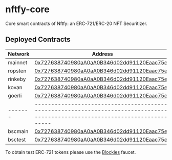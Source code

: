 # nftfy-core

Core smart contracts of Nftfy: an ERC-721/ERC-20 NFT Securitizer.

## Deployed Contracts

| Network | Address                                                                                                                       |
| ------- | ----------------------------------------------------------------------------------------------------------------------------- |
| mainnet | [0x727638740980aA0aA0B346d02dd91120Eaac75ed](https://etherscan.io/address/0x727638740980aA0aA0B346d02dd91120Eaac75ed)         |
| ropsten | [0x727638740980aA0aA0B346d02dd91120Eaac75ed](https://ropsten.etherscan.io/address/0x727638740980aA0aA0B346d02dd91120Eaac75ed) |
| rinkeby | [0x727638740980aA0aA0B346d02dd91120Eaac75ed](https://rinkeby.etherscan.io/address/0x727638740980aA0aA0B346d02dd91120Eaac75ed) |
| kovan   | [0x727638740980aA0aA0B346d02dd91120Eaac75ed](https://kovan.etherscan.io/address/0x727638740980aA0aA0B346d02dd91120Eaac75ed)   |
| goerli  | [0x727638740980aA0aA0B346d02dd91120Eaac75ed](https://goerli.etherscan.io/address/0x727638740980aA0aA0B346d02dd91120Eaac75ed)  |
| ------- | ----------------------------------------------------------------------------------------------------------------------------- |
| bscmain | [0x727638740980aA0aA0B346d02dd91120Eaac75ed](https://bscscan.io/address/0x727638740980aA0aA0B346d02dd91120Eaac75ed)           |
| bsctest | [0x727638740980aA0aA0B346d02dd91120Eaac75ed](https://testnet.bscscan.io/address/0x727638740980aA0aA0B346d02dd91120Eaac75ed)   |

To obtain test ERC-721 tokens please use the [Blockies](https://blockies.tk) faucet.
